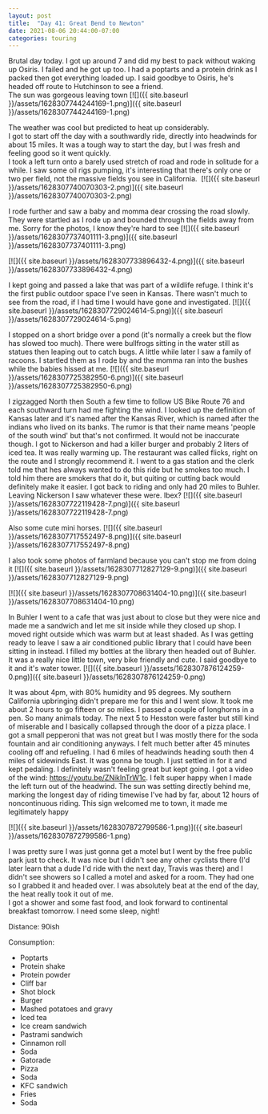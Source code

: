 ```yaml
---
layout: post
title:  "Day 41: Great Bend to Newton"
date: 2021-08-06 20:44:00-07:00
categories: touring
---
```

  
Brutal day today. I got up around 7 and did my best to pack without waking up Osiris. I failed and he got up too. I had a poptarts and a protein drink as I packed then got everything loaded up. I said goodbye to Osiris, he's headed off route to Hutchinson to see a friend.  
The sun was gorgeous leaving town
[![]({{ site.baseurl }}/assets/1628307744244169-1.png)]({{ site.baseurl }}/assets/1628307744244169-1.png)
  
The weather was cool but predicted to heat up considerably.   
I got to start off the day with a southwardly ride, directly into headwinds for about 15 miles. It was a tough way to start the day, but I was fresh and feeling good so it went quickly.   
I took a left turn onto a barely used stretch of road and rode in solitude for a while. I saw some oil rigs pumping, it's interesting that there's only one or two per field, not the massive fields you see in California. 
[![]({{ site.baseurl }}/assets/1628307740070303-2.png)]({{ site.baseurl }}/assets/1628307740070303-2.png)
  
I rode further and saw a baby and momma dear crossing the road slowly. They were startled as I rode up and bounded through the fields away from me. Sorry for the photos, I know they're hard to see
[![]({{ site.baseurl }}/assets/1628307737401111-3.png)]({{ site.baseurl }}/assets/1628307737401111-3.png)

[![]({{ site.baseurl }}/assets/1628307733896432-4.png)]({{ site.baseurl }}/assets/1628307733896432-4.png)
  
I kept going and passed a lake that was part of a wildlife refuge. I think it's the first public outdoor space I've seen in Kansas. There wasn't much to see from the road, if I had time I would have gone and investigated.
[![]({{ site.baseurl }}/assets/1628307729024614-5.png)]({{ site.baseurl }}/assets/1628307729024614-5.png)
  
I stopped on a short bridge over a pond (it's normally a creek but the flow has slowed too much). There were bullfrogs sitting in the water still as statues then leaping out to catch bugs. A little while later I saw a family of racoons. I startled them as I rode by and the momma ran into the bushes while the babies hissed at me.
[![]({{ site.baseurl }}/assets/1628307725382950-6.png)]({{ site.baseurl }}/assets/1628307725382950-6.png)
  
I zigzagged North then South a few time to follow US Bike Route 76 and each southward turn had me fighting the wind. I looked up the definition of Kansas later and it's named after the Kansas River, which is named after the indians who lived on its banks. The rumor is that their name means 'people of the south wind' but that's not confirmed. It would not be inaccurate though. I got to Nickerson and had a killer burger and probably 2 liters of iced tea. It was really warming up. The restaurant was called flicks, right on the route and I strongly recommend it. I went to a gas station and the clerk told me that hes always wanted to do this ride but he smokes too much. I told him there are smokers that do it, but quiting or cutting back would definitely make it easier. I got back to riding and only had 20 miles to Buhler. Leaving Nickerson I saw whatever these were. Ibex?
[![]({{ site.baseurl }}/assets/1628307722119428-7.png)]({{ site.baseurl }}/assets/1628307722119428-7.png)
  
Also some cute mini horses.
[![]({{ site.baseurl }}/assets/1628307717552497-8.png)]({{ site.baseurl }}/assets/1628307717552497-8.png)
  
I also took some photos of farmland because you can't stop me from doing it
[![]({{ site.baseurl }}/assets/1628307712827129-9.png)]({{ site.baseurl }}/assets/1628307712827129-9.png)

[![]({{ site.baseurl }}/assets/1628307708631404-10.png)]({{ site.baseurl }}/assets/1628307708631404-10.png)
  
In Buhler I went to a cafe that was just about to close but they were nice and made me a sandwich and let me sit inside while they closed up shop. I moved right outside which was warm but at least shaded. As I was getting ready to leave I saw a air conditioned public library that I could have been sitting in instead. I filled my bottles at the library then headed out of Buhler. It was a really nice little town, very bike friendly and cute. I said goodbye to it and it's water tower.
[![]({{ site.baseurl }}/assets/1628307876124259-0.png)]({{ site.baseurl }}/assets/1628307876124259-0.png)
  
It was about 4pm, with 80% humidity and 95 degrees. My southern California upbringing didn't prepare me for this and I went slow. It took me about 2 hours to go fifteen or so miles. I passed a couple of longhorns in a pen. So many animals today. The next 5 to Hesston were faster but still kind of miserable and I basically collapsed through the door of a pizza place. I got a small pepperoni that was not great but I was mostly there for the soda fountain and air conditioning anyways. I felt much better after 45 minutes cooling off and refueling. I had 6 miles of headwinds heading south then 4 miles of sidewinds East. It was gonna be tough. I just settled in for it and kept pedaling. I definitely wasn't feeling great but kept going. I got a video of the wind: <https://youtu.be/ZNikInTrW1c>. I felt super happy when I made the left turn out of the headwind. The sun was setting directly behind me, marking the longest day of riding timewise I've had by far, about 12 hours of noncontinuous riding. This sign welcomed me to town, it made me legitimately happy  

[![]({{ site.baseurl }}/assets/1628307872799586-1.png)]({{ site.baseurl }}/assets/1628307872799586-1.png)
  
  
I was pretty sure I was just gonna get a motel but I went by the free public park just to check. It was nice but I didn't see any other cyclists there (I'd later learn that a dude I'd ride with the next day, Travis was there) and I didn't see showers so I called a motel and asked for a room. They had one so I grabbed it and headed over. I was absolutely beat at the end of the day, the heat really took it out of me.   
I got a shower and some fast food, and look forward to continental breakfast tomorrow. I need some sleep, night!  


Distance: 90ish

Consumption:
- Poptarts
- Protein shake
- Protein powder
- Cliff bar
- Shot block
- Burger
- Mashed potatoes and gravy
- Iced tea
- Ice cream sandwich
- Pastrami sandwich
- Cinnamon roll
- Soda
- Gatorade
- Pizza
- Soda
- KFC sandwich
- Fries
- Soda
